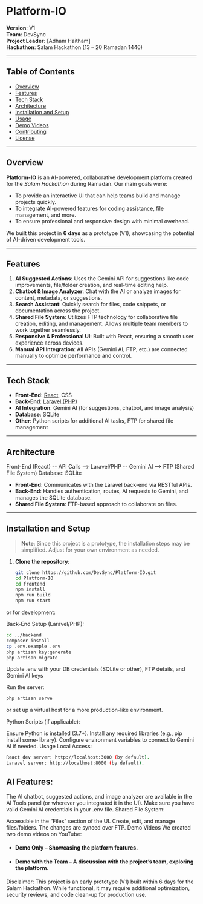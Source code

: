 # Platform-IO

**Version**: V1  
**Team**: DevSync  
**Project Leader**: [Adham Haitham]  
**Hackathon**: Salam Hackathon (13 – 20 Ramadan 1446)

---

## Table of Contents
- [Overview](#overview)
- [Features](#features)
- [Tech Stack](#tech-stack)
- [Architecture](#architecture)
- [Installation and Setup](#installation-and-setup)
- [Usage](#usage)
- [Demo Videos](#demo-videos)
- [Contributing](#contributing)
- [License](#license)

---

## Overview
**Platform-IO** is an AI-powered, collaborative development platform created for the *Salam Hackathon* during Ramadan. Our main goals were:
- To provide an interactive UI that can help teams build and manage projects quickly.
- To integrate AI-powered features for coding assistance, file management, and more.
- To ensure professional and responsive design with minimal overhead.

We built this project in **6 days** as a prototype (V1), showcasing the potential of AI-driven development tools.

---

## Features
1. **AI Suggested Actions**: Uses the Gemini API for suggestions like code improvements, file/folder creation, and real-time editing help.
2. **Chatbot & Image Analyzer**: Chat with the AI or analyze images for content, metadata, or suggestions.
3. **Search Assistant**: Quickly search for files, code snippets, or documentation across the project.
4. **Shared File System**: Utilizes FTP technology for collaborative file creation, editing, and management. Allows multiple team members to work together seamlessly.
5. **Responsive & Professional UI**: Built with React, ensuring a smooth user experience across devices.
6. **Manual API Integration**: All APIs (Gemini AI, FTP, etc.) are connected manually to optimize performance and control.

---

## Tech Stack
- **Front-End**: [React](https://reactjs.org/), CSS
- **Back-End**: [Laravel (PHP)](https://laravel.com/)
- **AI Integration**: Gemini AI (for suggestions, chatbot, and image analysis)
- **Database**: SQLite
- **Other**: Python scripts for additional AI tasks, FTP for shared file management

---

## Architecture
Front-End (React) -- API Calls --> Laravel/PHP -- Gemini AI --> FTP (Shared File System) Database: SQLite

- **Front-End**: Communicates with the Laravel back-end via RESTful APIs.
- **Back-End**: Handles authentication, routes, AI requests to Gemini, and manages the SQLite database.
- **Shared File System**: FTP-based approach to collaborate on files.

---

## Installation and Setup

> **Note**: Since this project is a prototype, the installation steps may be simplified. Adjust for your own environment as needed.

1. **Clone the repository**:
   ```bash
   git clone https://github.com/DevSync/Platform-IO.git
   cd Platform-IO
   cd frontend
   npm install
   npm run build
   npm run start
    ```
or for development:

Back-End Setup (Laravel/PHP):

```bash
cd ../backend
composer install
cp .env.example .env
php artisan key:generate
php artisan migrate
```

Update .env with your DB credentials (SQLite or other), FTP details, and Gemini AI keys

Run the server:

```bash
php artisan serve
```
or set up a virtual host for a more production-like environment.

Python Scripts (if applicable):

Ensure Python is installed (3.7+).
Install any required libraries (e.g., pip install some-library).
Configure environment variables to connect to Gemini AI if needed.
Usage
Local Access:
```bash
React dev server: http://localhost:3000 (by default).
Laravel server: http://localhost:8000 (by default).
```
## AI Features:

The AI chatbot, suggested actions, and image analyzer are available in the AI Tools panel (or wherever you integrated it in the UI).
Make sure you have valid Gemini AI credentials in your .env file.
Shared File System:

Accessible in the “Files” section of the UI.
Create, edit, and manage files/folders. The changes are synced over FTP.
Demo Videos
We created two demo videos on YouTube:

* #### Demo Only – Showcasing the platform features.

* #### Demo with the Team – A discussion with the project’s team, exploring the platform.

Disclaimer: This project is an early prototype (V1) built within 6 days for the Salam Hackathon. While functional, it may require additional optimization, security reviews, and code clean-up for production use.
